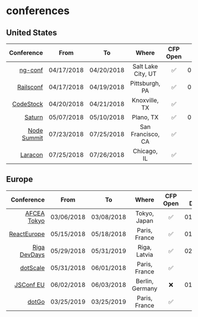 # conferences

## United States

| Conference | From | To        | Where           | CFP Open | CFP Deadline  | CFP | 
| ---------: | :---: | ------------- |:-------------:| :----: |:-----:| ------: |
| [ng-conf](https://ng-conf.org/)  |  04/17/2018      | 04/20/2018 | Salt Lake City, UT | :white_check_mark: |01/15/2018 | [Apply](https://docs.google.com/forms/d/e/1FAIpQLSc_sWRfsyNsq7CRdHqjLaSM_bgL_z-WoEHAltQr8a-2y4yKmg/viewform)
| [Railsconf](https://railsconf.com/)  |  04/17/2018      | 04/19/2018 | Pittsburgh, PA| :white_check_mark: |01/19/2018 | [Apply](http://cfp.rubycentral.org/events/railsconf2018)
| [CodeStock](http://codestock.org/)  |  04/20/2018      | 04/21/2018 | Knoxville, TX | :white_check_mark: | N/A | [Apply](http://codestock.org/speakers)
| [Saturn](http://codestock.org/)  |  05/07/2018      | 05/10/2018 | Plano, TX | :white_check_mark: | 01/15/2018 | [Apply](https://www.papercall.io/saturn-2018)
| [Node Summit](http://www.nodesummit.com/)  |  07/23/2018      | 07/25/2018 | San Francisco, CA | :white_check_mark: |N/A | [Apply](http://www.nodesummit.com/speakers/become-a-speaker/)
| [Laracon](http://laracon.us/)  |  07/25/2018      | 07/26/2018 | Chicago, IL | :white_check_mark: |N/A | [Apply](https://laravel.typeform.com/to/nq3fZ2)


## Europe

| Conference | From | To        | Where           | CFP Open | CFP Deadline  | CFP | 
| ---------: | :---: | ------------- |:-------------:| :----: |:-----:| ------: |
| [AFCEA Tokyo](https://afceatokyo.org)  |  03/06/2018      | 03/08/2018 | Tokyo, Japan | :white_check_mark: |01/31/2018 | [Apply](https://afceatokyo.org/technet/cfp/)
| [ReactEurope](https://www.react-europe.org/)  |  05/15/2018      | 05/18/2018 | Paris, France | :white_check_mark: |01/21/2018 | [Apply](https://checkout.eventlama.com/#/events/reacteurope-2018/cfp)
| [Riga DevDays](https://rigadevdays.lv/)  |  05/29/2018      | 05/31/2019 | Riga, Latvia | :white_check_mark: | 02/06/2018 | [Apply](http://cfp.rigadevdays.lv)
| [dotScale](https://www.dotscale.io/)  |  05/31/2018      | 06/01/2018 | Paris, France | :white_check_mark: |N/A | [Apply](https://docs.google.com/forms/d/e/1FAIpQLSfJjXZDjdvJKTKUz_HedK9oJt_sh9MN57GIm_7H0MfDnd4wOA/viewform?c=0&w=1)
| [JSConf EU](https://2018.jsconf.eu)  |  06/02/2018      | 06/03/2018 | Berlin, Germany | :x: |01/01/2018 | [Apply](https://docs.google.com/forms/d/e/1FAIpQLScKkOdU30XlZ34hrBZ53jdD0CgKS-_wRDKBbc3JZTr_zjP7nw/viewform)
| [dotGo](https://2019.dotgo.eu/)  |  03/25/2019      | 03/25/2019 | Paris, France | :white_check_mark: |N/A | [Apply](https://docs.google.com/forms/d/e/1FAIpQLSfJjXZDjdvJKTKUz_HedK9oJt_sh9MN57GIm_7H0MfDnd4wOA/viewform?c=0&w=1)
